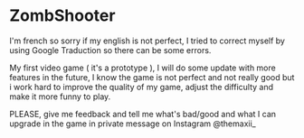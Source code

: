# ZombShooter

I'm french so sorry if my english is not perfect, I tried to correct myself by using Google Traduction so there can be some errors.

My first video game ( it's a prototype ), I will do some update with more features in the future, I know the game is not perfect and not really good but i work hard to improve the quality of my game, adjust the difficulty and make it more funny to play.

PLEASE, give me feedback and tell me what's bad/good and what I can upgrade in the game in private message on Instagram @themaxii_
